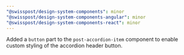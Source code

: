 ```yaml
---
"@swisspost/design-system-components": minor
"@swisspost/design-system-components-angular": minor
"@swisspost/design-system-components-react": minor
---
```


Added a `button` part to the `post-accordion-item` component to enable custom styling of the accordion header button.

